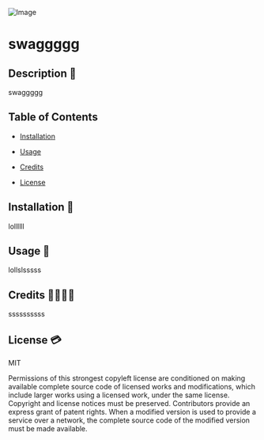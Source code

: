 
   ![Image](https://img.shields.io/static/v1?label=Liscence&message=MIT&color=red)

   # swaggggg

   ## Description  📖

   swaggggg

   ## Table of Contents

   - [Installation](#installation)

   - [Usage](#usage)

   - [Credits](#credits)

   - [License](#license)

   <a id="installation"></a>
   ## Installation  💽

   lollllll

   <a id="usage"></a>
   ## Usage  🚮

   lollslsssss

   <a id="credits"></a>
   ## Credits  👨‍👩‍👧‍👦

   ssssssssss

   <a id="license"></a>
   ## License  💳

   MIT

   Permissions of this strongest copyleft license are conditioned on making available complete source code of licensed works and modifications, which include larger works using a licensed work, under the same license. Copyright and license notices must be preserved. Contributors provide an express grant of patent rights. When a modified version is used to provide a service over a network, the complete source code of the modified version must be made available.


   